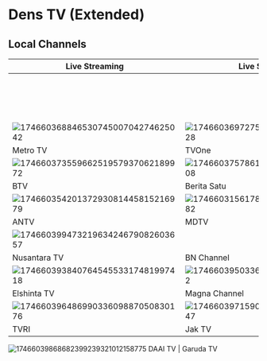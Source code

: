 # Dens TV (Extended)
## Local Channels
Live Streaming | Live Streaming | Live Streaming
-- | -- | --
||||
| | | |
||||
| | | |
|||![17466038729646099201542766533457](https://github.com/user-attachments/assets/6e5cdf79-12f9-4c78-bdbb-34ab2e446652)
| | |Channel Jowo
![17466036884653074500704274625042](https://github.com/user-attachments/assets/acce89e8-09da-43d5-9f65-ad1aec797d05)|![17466036972753866941383144151028](https://github.com/user-attachments/assets/6f9f7494-9825-4150-a370-a0b3b61f29c1)|![1746603704154176007837376973361](https://github.com/user-attachments/assets/6b8ce6fe-874b-4e08-90f1-a2e8a5c8d3d8)
Metro TV | TVOne | Kompas TV
![17466037355966251957937062189972](https://github.com/user-attachments/assets/7afc5619-e139-4e65-b623-9a5007e9e747)|![17466037578613136563557158918608](https://github.com/user-attachments/assets/f029aef0-d518-415b-b41a-23e2a1d3919f)|![17466036373312762012108845779609](https://github.com/user-attachments/assets/f53b0d0c-b12e-4b30-8889-b27112622f30)
BTV | Berita Satu | RTV
![17466035420137293081445815216979](https://github.com/user-attachments/assets/e748b495-8a06-4987-81c2-4b0debbfd789)|![17466031561785405075845145204882](https://github.com/user-attachments/assets/70500f13-c867-48ea-9771-8f10d576e178)|![Tak berjudul773_20250507143446](https://github.com/user-attachments/assets/4f1afb6e-c481-4276-9e94-f09a26ccccb9)
ANTV | MDTV | Momusu
![17466039947321963424679082603657](https://github.com/user-attachments/assets/79e69aa3-0b9f-420f-b43f-8663167f280f)||![Tak berjudul773_20250507143419](https://github.com/user-attachments/assets/c2609845-c86b-48d8-bf75-fbef7e2beb5b)
Nusantara TV | BN Channel | Imase
![17466039384076454553317481997418](https://github.com/user-attachments/assets/9f5d5a0d-f5d3-4a89-b337-b73c11e0394a)|![1746603950336717852272246098732](https://github.com/user-attachments/assets/a34ab073-392d-4362-9cd7-e835cb2ed138)|![17466039575206096340298238202514](https://github.com/user-attachments/assets/49b092e3-8e10-423c-98cb-0cf676029c5e)
Elshinta TV | Magna Channel | TVRI Sport
![17466039648699033609887050830176](https://github.com/user-attachments/assets/80e9ac4f-fa56-46e4-9fef-a0983b122556)|![17466039715903449616476774866447](https://github.com/user-attachments/assets/3ab2ddeb-19ca-4a26-81d8-fb4fd31b68eb)|![17466039785497135442955952470653](https://github.com/user-attachments/assets/dd4fc333-c3b8-4ce1-8965-a9b325bd3395)
TVRI | Jak TV | Rodja TV
![17466039868682399239321012158775](https://github.com/user-attachments/assets/891c37cb-2afe-4442-8f97-6f1d056131bc)
DAAI TV | Garuda TV
